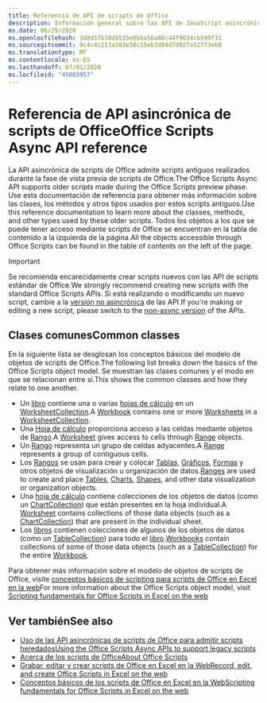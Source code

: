 ```yaml
---
title: Referencia de API de scripts de Office
description: Información general sobre las API de JavaScript asincrónicas de scripts de Office.
ms.date: 06/29/2020
ms.openlocfilehash: 3d8d37b30d9535e8b6a56a08c44f9034cb599f31
ms.sourcegitcommit: 9c4c4c213a203e58c55eb3d84d7d92fa527f3eb8
ms.translationtype: MT
ms.contentlocale: es-ES
ms.lasthandoff: 07/01/2020
ms.locfileid: "45003957"
---
```

# <a name="office-scripts-async-api-reference"></a><span data-ttu-id="db3d2-103">Referencia de API asincrónica de scripts de Office</span><span class="sxs-lookup"><span data-stu-id="db3d2-103">Office Scripts Async API reference</span></span>

<span data-ttu-id="db3d2-104">La API asincrónica de scripts de Office admite scripts antiguos realizados durante la fase de vista previa de scripts de Office.</span><span class="sxs-lookup"><span data-stu-id="db3d2-104">The Office Scripts Async API supports older scripts made during the Office Scripts preview phase.</span></span> <span data-ttu-id="db3d2-105">Use esta documentación de referencia para obtener más información sobre las clases, los métodos y otros tipos usados por estos scripts antiguos.</span><span class="sxs-lookup"><span data-stu-id="db3d2-105">Use this reference documentation to learn more about the classes, methods, and other types used by these older scripts.</span></span> <span data-ttu-id="db3d2-106">Todos los objetos a los que se puede tener acceso mediante scripts de Office se encuentran en la tabla de contenido a la izquierda de la página.</span><span class="sxs-lookup"><span data-stu-id="db3d2-106">All the objects accessible through Office Scripts can be found in the table of contents on the left of the page.</span></span>

> [!IMPORTANT]
> <span data-ttu-id="db3d2-107">Se recomienda encarecidamente crear scripts nuevos con las API de scripts estándar de Office.</span><span class="sxs-lookup"><span data-stu-id="db3d2-107">We strongly recommend creating new scripts with the standard Office Scripts APIs.</span></span> <span data-ttu-id="db3d2-108">Si está realizando o modificando un nuevo script, cambie a la [versión no asincrónica](?view=office-scripts) de las API.</span><span class="sxs-lookup"><span data-stu-id="db3d2-108">If you're making or editing a new script, please switch to the [non-async version](?view=office-scripts) of the APIs.</span></span>

## <a name="common-classes"></a><span data-ttu-id="db3d2-109">Clases comunes</span><span class="sxs-lookup"><span data-stu-id="db3d2-109">Common classes</span></span>

<span data-ttu-id="db3d2-110">En la siguiente lista se desglosan los conceptos básicos del modelo de objetos de scripts de Office.</span><span class="sxs-lookup"><span data-stu-id="db3d2-110">The following list breaks down the basics of the Office Scripts object model.</span></span> <span data-ttu-id="db3d2-111">Se muestran las clases comunes y el modo en que se relacionan entre sí.</span><span class="sxs-lookup"><span data-stu-id="db3d2-111">This shows the common classes and how they relate to one another.</span></span>

- <span data-ttu-id="db3d2-112">Un [libro](/javascript/api/office-scripts/excelscript/excelscript.workbook) contiene una o varias [hojas de cálculo](/javascript/api/office-scripts/excelscript/excelscript.worksheet) en un [WorksheetCollection](/javascript/api/office-scripts/excelscript/excelscript.worksheetcollection).</span><span class="sxs-lookup"><span data-stu-id="db3d2-112">A [Workbook](/javascript/api/office-scripts/excelscript/excelscript.workbook) contains one or more [Worksheets](/javascript/api/office-scripts/excelscript/excelscript.worksheet) in a [WorksheetCollection](/javascript/api/office-scripts/excelscript/excelscript.worksheetcollection).</span></span>
- <span data-ttu-id="db3d2-113">Una [Hoja de cálculo](/javascript/api/office-scripts/excelscript/excelscript.worksheet) proporciona acceso a las celdas mediante objetos de [Rango](/javascript/api/office-scripts/excelscript/excelscript.range).</span><span class="sxs-lookup"><span data-stu-id="db3d2-113">A [Worksheet](/javascript/api/office-scripts/excelscript/excelscript.worksheet) gives access to cells through [Range](/javascript/api/office-scripts/excelscript/excelscript.range) objects.</span></span>
- <span data-ttu-id="db3d2-114">Un [Rango](/javascript/api/office-scripts/excelscript/excelscript.range) representa un grupo de celdas adyacentes.</span><span class="sxs-lookup"><span data-stu-id="db3d2-114">A [Range](/javascript/api/office-scripts/excelscript/excelscript.range) represents a group of contiguous cells.</span></span>
- <span data-ttu-id="db3d2-115">Los [Rangos](/javascript/api/office-scripts/excelscript/excelscript.range) se usan para crear y colocar [Tablas](/javascript/api/office-scripts/excelscript/excelscript.table), [Gráficos](/javascript/api/office-scripts/excelscript/excelscript.chart), [Formas](/javascript/api/office-scripts/excelscript/excelscript.shape) y otros objetos de visualización u organización de datos.</span><span class="sxs-lookup"><span data-stu-id="db3d2-115">[Ranges](/javascript/api/office-scripts/excelscript/excelscript.range) are used to create and place [Tables](/javascript/api/office-scripts/excelscript/excelscript.table), [Charts](/javascript/api/office-scripts/excelscript/excelscript.chart), [Shapes](/javascript/api/office-scripts/excelscript/excelscript.shape), and other data visualization or organization objects.</span></span>
- <span data-ttu-id="db3d2-116">Una [hoja de cálculo](/javascript/api/office-scripts/excelscript/excelscript.worksheet) contiene colecciones de los objetos de datos (como un [ChartCollection](/javascript/api/office-scripts/excelscript/excelscript.chartcollection)) que están presentes en la hoja individual.</span><span class="sxs-lookup"><span data-stu-id="db3d2-116">A [Worksheet](/javascript/api/office-scripts/excelscript/excelscript.worksheet) contains collections of those data objects (such as a [ChartCollection](/javascript/api/office-scripts/excelscript/excelscript.chartcollection)) that are present in the individual sheet.</span></span>
- <span data-ttu-id="db3d2-117">Los [libros](/javascript/api/office-scripts/excelscript/excelscript.workbook) contienen colecciones de algunos de los objetos de datos (como un [TableCollection](/javascript/api/office-scripts/excelscript/excelscript.tablecollection)) para todo el [libro](/javascript/api/office-scripts/excelscript/excelscript.workbook).</span><span class="sxs-lookup"><span data-stu-id="db3d2-117">[Workbooks](/javascript/api/office-scripts/excelscript/excelscript.workbook) contain collections of some of those data objects (such as a [TableCollection](/javascript/api/office-scripts/excelscript/excelscript.tablecollection)) for the entire [Workbook](/javascript/api/office-scripts/excelscript/excelscript.workbook).</span></span>

<span data-ttu-id="db3d2-118">Para obtener más información sobre el modelo de objetos de scripts de Office, visite [conceptos básicos de scripting para scripts de Office en Excel en la web](/office/dev/scripts/develop/scripting-fundamentals)</span><span class="sxs-lookup"><span data-stu-id="db3d2-118">For more information about the Office Scripts object model, visit [Scripting fundamentals for Office Scripts in Excel on the web](/office/dev/scripts/develop/scripting-fundamentals)</span></span>

## <a name="see-also"></a><span data-ttu-id="db3d2-119">Ver también</span><span class="sxs-lookup"><span data-stu-id="db3d2-119">See also</span></span>

- [<span data-ttu-id="db3d2-120">Uso de las API asincrónicas de scripts de Office para admitir scripts heredados</span><span class="sxs-lookup"><span data-stu-id="db3d2-120">Using the Office Scripts Async APIs to support legacy scripts</span></span>](/office/dev/scripts/develop/excel-async-model)
- [<span data-ttu-id="db3d2-121">Acerca de los scripts de Office</span><span class="sxs-lookup"><span data-stu-id="db3d2-121">About Office Scripts</span></span>](/office/dev/scripts/overview/excel)
- [<span data-ttu-id="db3d2-122">Grabar, editar y crear scripts de Office en Excel en la Web</span><span class="sxs-lookup"><span data-stu-id="db3d2-122">Record, edit, and create Office Scripts in Excel on the web</span></span>](/office/dev/scripts/tutorials/excel-tutorial)
- [<span data-ttu-id="db3d2-123">Conceptos básicos de los scripts de Office en Excel en la Web</span><span class="sxs-lookup"><span data-stu-id="db3d2-123">Scripting fundamentals for Office Scripts in Excel on the web</span></span>](/office/dev/scripts/develop/scripting-fundamentals)
